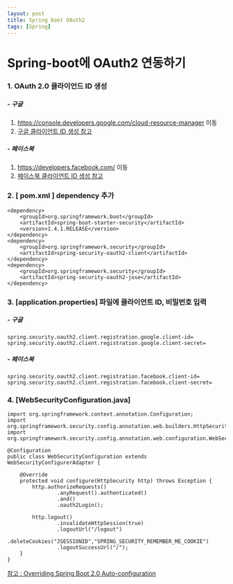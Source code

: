 ```yaml
---
layout: post
title: Spring boot OAuth2
tags: [Spring]
---
```

# Spring-boot에 OAuth2 연동하기

### 1. OAuth 2.0 클라이언드 ID 생성
##### - 구글
1. https://console.developers.google.com/cloud-resource-manager 이동
2. [구글 클라이언트 ID 생성 참고](https://m.blog.naver.com/PostView.nhn?blogId=p952973&logNo=221028003470&categoryNo=18&proxyReferer=&proxyReferer=https%3A%2F%2Fwww.google.co.kr%2F)

##### - 페이스북

1. https://developers.facebook.com/ 이동
2. [페이스북 클라이언트 ID 생성 참고](https://dreamyoungs.github.io/tip/facebook-login-connect)

### 2. [ pom.xml ] dependency 추가
```
<dependency>
    <groupId>org.springframework.boot</groupId>
    <artifactId>spring-boot-starter-security</artifactId>
    <version>1.4.1.RELEASE</version>
</dependency>
<dependency>
    <groupId>org.springframework.security</groupId>
    <artifactId>spring-security-oauth2-client</artifactId>
</dependency>
<dependency>
    <groupId>org.springframework.security</groupId>
    <artifactId>spring-security-oauth2-jose</artifactId>
</dependency>
```

### 3. [application.properties] 파일에 클라이언트 ID, 비밀번호 입력

##### - 구글

```
spring.security.oauth2.client.registration.google.client-id=
spring.security.oauth2.client.registration.google.client-secret=
```

##### - 페이스북

```
spring.security.oauth2.client.registration.facebook.client-id=
spring.security.oauth2.client.registration.facebook.client-secret=
```

### 4. [WebSecurityConfiguration.java]

```
import org.springframework.context.annotation.Configuration;
import org.springframework.security.config.annotation.web.builders.HttpSecurity;
import org.springframework.security.config.annotation.web.configuration.WebSecurityConfigurerAdapter;

@Configuration
public class WebSecurityConfiguration extends WebSecurityConfigurerAdapter {

    @Override
    protected void configure(HttpSecurity http) throws Exception {
        http.authorizeRequests()
                .anyRequest().authenticated()
                .and()
                .oauth2Login();

        http.logout()
                .invalidateHttpSession(true)
                .logoutUrl("/logout")
                .deleteCookies("JSESSIONID","SPRING_SECURITY_REMEMBER_ME_COOKIE")
                .logoutSuccessUrl("/");
    }
}
```

[참고 : Overriding Spring Boot 2.0 Auto-configuration](https://docs.spring.io/spring-security/site/docs/current/reference/html/jc.html)
